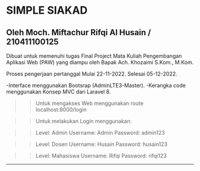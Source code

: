 # SIMPLE SIAKAD
Oleh Moch. Miftachur Rifqi Al Husain / 210411100125
---------------------------------------------------------------------------------------

Dibuat untuk memenuhi tugas Final Project Mata Kuliah Pengembangan Aplikasi Web (PAW)
yang diampu oleh Bapak Ach. Khozaimi S.Kom., M.Kom.

Proses pengerjaan pertanggal
Mulai 22-11-2022.
Selesai 05-12-2022.

-Interface menggunakan  Bootsrap (AdminLTE3-Master).
-Kerangka code menggunakan Konsep MVC dari Laravel 8.

>> Untuk mengakses Web menggunakan route localhost:8000/login 

>> Untuk melakukan Login menggunakan:

>> Level: Admin
>> Username: Admin
>> Password: admin123

>> Level: Dosen
>> Username: Husain
>> Password: husain123

>> Level: Mahasiswa
>> Username: Rifqi
>> Password: rifqi123

---------------------------------------------------------------------------------------
